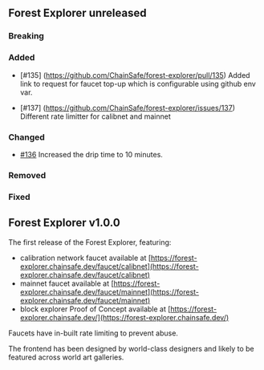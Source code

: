 <!--

## A short guide to adding a changelog entry

- pick a section to which your change belongs in _Forest Explorer unreleased_,
- the entry should follow the format:

  `[#ISSUE_NO](link to the issue): <short description>`, for example:

  [#1234](https://github.com/chainsafe/forest-explorer/pull/1234): Add support for pineconenet

- if the change does not have an issue, use the PR number instead - the PR must
  have a detailed description of the change and its motivation. Consider
  creating a separate issue if the change is complex enough to warrant it,
- the changelog is not a place for the full description of the change, it should
  be a short summary of the change,
- if the change does not directly affect the user, it should not be included in
  the changelog - for example, refactoring of the codebase,
- review the entry to make sure it is correct and understandable and that it
  does not contain any typos,
- the entries should not contradict each other - if you add a new entry, ensure
  it is consistent with the existing entries.

-->

## Forest Explorer unreleased

### Breaking

### Added

- [#135] (https://github.com/ChainSafe/forest-explorer/pull/135) Added link to
  request for faucet top-up which is configurable using github env var.

- [#137] (https://github.com/ChainSafe/forest-explorer/issues/137) Different
  rate limitter for calibnet and mainnet

### Changed

- [#136](https://github.com/ChainSafe/forest-explorer/pull/136) Increased the
  drip time to 10 minutes.

### Removed

### Fixed

## Forest Explorer v1.0.0

The first release of the Forest Explorer, featuring:

- calibration network faucet available at
  [https://forest-explorer.chainsafe.dev/faucet/calibnet](https://forest-explorer.chainsafe.dev/faucet/calibnet)
- mainnet faucet available at
  [https://forest-explorer.chainsafe.dev/faucet/mainnet](https://forest-explorer.chainsafe.dev/faucet/mainnet)
- block explorer Proof of Concept available at
  [https://forest-explorer.chainsafe.dev/](https://forest-explorer.chainsafe.dev/)

Faucets have in-built rate limiting to prevent abuse.

The frontend has been designed by world-class designers and likely to be
featured across world art galleries.
